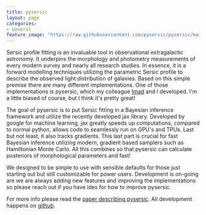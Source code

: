 ```yaml
---
title: pysersic
layout: page
categories:
- General
feature_image: "https://raw.githubusercontent.com/pysersic/pysersic/main/misc/pysersic.png"
---
```


Sersic profile fitting is an invaluable tool in observational extragalactic astronomy. It underpins the morphology and photometry measurements of every modern survey and nearly all research studies. In essence, it is a forward modelling techniques utilizing the parametric Sersic profile to describe the observed light distribution of galaxies. Based on this simple premise there are many different implementations. One of those implementations is pysersic, which my colleague [Imad](https://imad-pasha.github.io/) and I developed. I'm a little biased of course, but I think it's pretty great! 

The goal of pysersic is to put Sersic fitting in a Bayesian inference framework and utilize the recently developed jax library. Developed by google for machine learning, jax greatly speeds up computations, compared to normal python, allows code to seamlessly run on GPU's and TPUs. Last but not least, it also tracks gradients. This last part is crucial for fast Bayesian inference utilizing modern, gradient based samplers such as Hamiltonian Monte Carlo. All this combines so that pysersic can calculate posteriors of morphological parameters and fast!

We designed to be simple to use with sensible defaults for those just starting out but still customizable for power users. Development is on-going are we are always adding new features and improving the implementations so please reach out if you have ides for how to improve pysersic. 

For more info please read the [paper describing pysersic](https://joss.theoj.org/papers/10.21105/joss.05703). All development happens on [github](https://github.com/pysersic/pysersic).